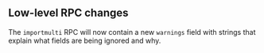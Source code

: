Low-level RPC changes
---------------------

The `importmulti` RPC will now contain a new `warnings` field with strings
that explain what fields are being ignored and why.
